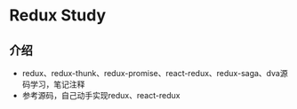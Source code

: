 # Redux Study

## 介绍

- redux、redux-thunk、redux-promise、react-redux、redux-saga、dva源码学习，笔记注释
- 参考源码，自己动手实现redux、react-redux

